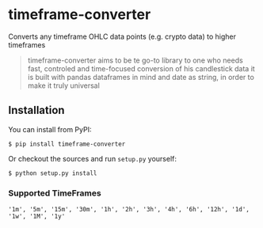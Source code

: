 # timeframe-converter
Converts any timeframe OHLC data points (e.g. crypto data) to higher timeframes

> timeframe-converter aims to be te go-to library to one who needs fast, controled and time-focused conversion of his candlestick data
> it is built with pandas dataframes in mind and date as string, in order to make it truly universal

## Installation

You can install from PyPI:

```
$ pip install timeframe-converter
```

Or checkout the sources and run ``setup.py`` yourself:

```
$ python setup.py install
```

### Supported TimeFrames 

```
'1m', '5m', '15m', '30m', '1h', '2h', '3h', '4h', '6h', '12h', '1d', '1w', '1M', '1y'
```
                  
